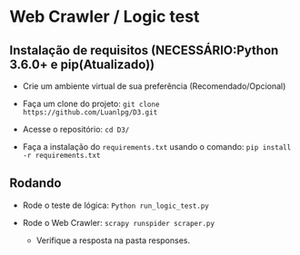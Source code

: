 # Web Crawler / Logic test

## Instalação de requisitos (NECESSÁRIO:Python 3.6.0+ e pip(Atualizado))

- Crie um ambiente virtual de sua preferência (Recomendado/Opcional)

- Faça um clone do projeto: `git clone https://github.com/Luanlpg/D3.git`

- Acesse o repositório: `cd D3/`

- Faça a instalação do `requirements.txt` usando o comando: `pip install -r requirements.txt`


## Rodando

- Rode o teste de lógica: `Python run_logic_test.py`

- Rode o Web Crawler: `scrapy runspider scraper.py`

  - Verifique a resposta na pasta responses.
